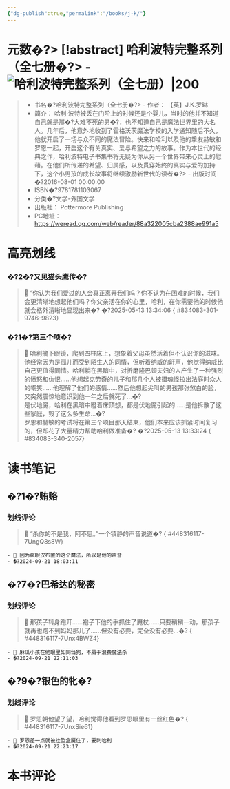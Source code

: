 ```yaml
---
{"dg-publish":true,"permalink":"/books/j-k/"}
---
```


# 元数�?> [!abstract] 哈利波特完整系列（全七册�?> - ![ 哈利波特完整系列（全七册）|200](https://cdn.weread.qq.com/weread/cover/18/yuewen_834083/t6_yuewen_8340831704787204.jpg)
> - 书名�?哈利波特完整系列（全七册�?> - 作者： 【英】J.K.罗琳
> - 简介： 哈利·波特被丢在门阶上的时候还是个婴儿，当时的他并不知道自己就是那�?大难不死的男�?，也不知道自己是魔法世界里的大名人。几年后，他意外地收到了霍格沃茨魔法学校的入学通知随后不久，他就开启了一场与众不同的魔法冒险。快来和哈利以及他的挚友赫敏和罗恩一起，开启这个有关真实、爱与希望之力的故事。作为本世代的经典之作，哈利波特电子书集书将无疑为你从另一个世界带来心灵上的慰藉。在他们所传递的希望、归属感，以及贯穿始终的真实与爱的加持下，这个小男孩的成长故事将继续激励新世代的读者�?> - 出版时间�?2016-08-01 00:00:00
> - ISBN�?9781781103067
> - 分类�?文学-外国文学
> - 出版社： Pottermore Publishing
> - PC地址：https://weread.qq.com/web/reader/88a322005cba2388ae991a5

# 高亮划线

### �?2�?又见猫头鹰传�?
> 📌 “你认为我们爱过的人会真正离开我们吗？你不认为在困难的时候，我们会更清晰地想起他们吗？你父亲活在你的心里，哈利，在你需要他的时候他就会格外清晰地显现出来�?
> �?2025-05-13 13:34:06
{ #834083-301-9746-9823}


### �?1�?第三个项�?
> 📌 哈利摘下眼镜，爬到四柱床上，想象着父母虽然活着但不认识你的滋味。他经常因为是孤儿而受到陌生人的同情，但听着纳威的鼾声，他觉得纳威比自己更值得同情。哈利躺在黑暗中，对折磨隆巴顿夫妇的人产生了一种强烈的愤怒和仇恨……他想起克劳奇的儿子和那几个人被摄魂怪拉出法庭时众人的嘲笑……他理解了他们的感情……然后他想起尖叫的男孩那张煞白的脸，又突然震惊地意识到他一年之后就死了…�?   
   是伏地魔，哈利在黑暗中瞪着床顶想，都是伏地魔引起的……是他拆散了这些家庭，毁了这么多生命…�?   
   罗恩和赫敏的考试将在第三个项目那天结束，他们本来应该抓紧时间复习的，但却花了大量精力帮助哈利做准备�?
> �?2025-05-13 13:33:24
{ #834083-340-2057}


# 读书笔记

## �?1�?贿赂

### 划线评论
> 📌 “杀你的不是我，阿不思。”一个镇静的声音说道�?
{ #448316117-7UngQ8s8W}

    - 💭 因为疯眼汉布置的这个魔法，所以是他的声音
    - �?2024-09-21 18:03:11
   
## �?7�?巴希达的秘密

### 划线评论
> 📌 那孩子转身跑开……袍子下他的手抓住了魔杖……只要稍稍一动，那孩子就再也跑不到妈妈那儿了……但没有必要，完全没有必要…�?
{ #448316117-7Unx4BWZ4}

    - 💭 麻瓜小孩在他眼里如同刍狗，不屑于浪费魔法杀
    - �?2024-09-21 22:11:03
   
## �?9�?银色的牝�?
### 划线评论
> 📌 罗恩朝他望了望，哈利觉得他看到罗恩眼里有一丝红色�?
{ #448316117-7UnxSie61}

    - 💭 罗恩差一点就被挂坠盒魇住了，要刺哈利
    - �?2024-09-21 22:23:17
   
# 本书评论


